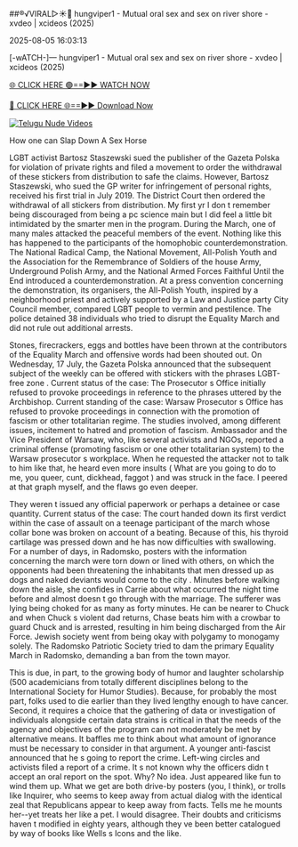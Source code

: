 ##®️√VIRAL▷☀️👄    hungviper1 - Mutual oral sex and sex on river shore - xvdeo &#124; xcideos (2025)

2025-08-05 16:03:13



[-wATCH-]—    hungviper1 - Mutual oral sex and sex on river shore - xvdeo &#124; xcideos (2025)

[🌐 CLICK HERE 🟢==►► WATCH NOW](https://www.youtucams.com/tracking/githubcom)

[🔴 CLICK HERE 🌐==►► Download Now](https://www.youtucams.com/tracking/githubcom)

[![Telugu Nude Videos](https://i.imgur.com/dJHk4Zq.gif)](https://www.youtucams.com/tracking/githubcom)



How one can Slap Down A Sex Horse

LGBT activist Bartosz Staszewski sued the publisher of the  Gazeta Polska  for violation of private rights and filed a movement to order the withdrawal of these stickers from distribution to safe the claims. However, Bartosz Staszewski, who sued the GP writer for infringement of personal rights, received his first trial in July 2019. The District Court then ordered the withdrawal of all stickers from distribution. My first yr I don t remember being discouraged from being a pc science main but I did feel a little bit intimidated by the smarter men in the program. During the March, one of many males attacked the peaceful members of the event. Nothing like this has happened to the participants of the homophobic counterdemonstration. The National Radical Camp, the National Movement, All-Polish Youth and the Association for the Remembrance of Soldiers of the house Army, Underground Polish Army, and the National Armed Forces  Faithful Until the End  introduced a counterdemonstration. At a press convention concerning the demonstration, its organisers, the All-Polish Youth, inspired by a neighborhood priest and actively supported by a Law and Justice party City Council member, compared LGBT people to vermin and pestilence. The police detained 38 individuals who tried to disrupt the Equality March and did not rule out additional arrests.

Stones, firecrackers, eggs and bottles have been thrown at the contributors of the Equality March and offensive words had been shouted out. On Wednesday, 17 July, the  Gazeta Polska  announced that the subsequent subject of the weekly can be offered with stickers with the phrases  LGBT-free zone . Current status of the case: The Prosecutor s Office initially refused to provoke proceedings in reference to the phrases uttered by the Archbishop. Current standing of the case: Warsaw Prosecutor s Office has refused to provoke proceedings in connection with the promotion of fascism or other totalitarian regime. The studies involved, among different issues, incitement to hatred and promotion of fascism. Ambassador and the Vice President of Warsaw, who, like several activists and NGOs, reported a criminal offense (promoting fascism or one other totalitarian system) to the Warsaw prosecutor s workplace.   When he requested the attacker not to talk to him like that, he heard even more insults ( What are you going to do to me, you queer, cunt, dickhead, faggot ) and was struck in the face. I peered at that graph myself, and the flaws go even deeper.

They weren t issued any official paperwork or perhaps a detainee or case quantity. Current status of the case: The court handed down its first verdict within the case of assault on a teenage participant of the march whose collar bone was broken on account of a beating. Because of this, his thyroid cartilage was pressed down and he has now difficulties with swallowing. For a number of days, in Radomsko, posters with the information concerning the march were torn down or lined with others, on which the opponents had been threatening the inhabitants that  men dressed up as dogs  and  naked deviants  would come to the city . Minutes before walking down the aisle, she confides in Carrie about what occurred the night time before and almost doesn t go through with the marriage. The sufferer was lying being choked for as many as forty minutes. He can be nearer to Chuck and when Chuck s violent dad returns, Chase beats him with a crowbar to guard Chuck and is arrested, resulting in him being discharged from the Air Force. Jewish society went from being okay with polygamy to monogamy solely. The Radomsko Patriotic Society tried to dam the primary Equality March in Radomsko, demanding a ban from the town mayor.

This is due, in part, to the growing body of humor and laughter scholarship (500 academicians from totally different disciplines belong to the International Society for Humor Studies). Because, for probably the most part, folks used to die earlier than they lived lengthy enough to have cancer. Second, it requires a choice that the gathering of data or investigation of individuals alongside certain data strains is critical in that the needs of the agency and objectives of the program can not moderately be met by alternative means. It baffles me to think about what amount of ignorance must be necessary to consider in that argument. A younger anti-fascist announced that he s going to report the crime. Left-wing circles and activists filed a report of a crime. It s not known why the officers didn t accept an oral report on the spot. Why? No idea. Just appeared like fun to wind them up. What we get are both drive-by posters (you, I think), or trolls like Inquirer, who seems to keep away from actual dialog with the identical zeal that Republicans appear to keep away from facts. Tells me he mounts her--yet treats her like a pet. I would disagree. Their doubts and criticisms haven t modified in eighty years, although they ve been better catalogued by way of books like Wells s Icons and the like.